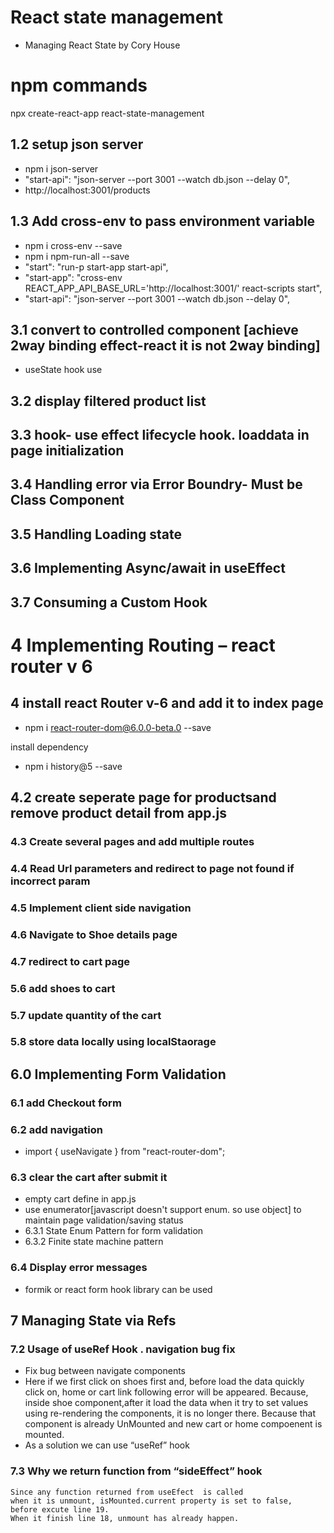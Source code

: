 # React state management

- Managing React State by Cory House

# npm commands

npx create-react-app react-state-management

## 1.2 setup json server

- npm i json-server
- "start-api": "json-server --port 3001 --watch db.json --delay 0",
- http://localhost:3001/products

## 1.3 Add cross-env to pass environment variable

- npm i cross-env --save
- npm i npm-run-all --save
- "start": "run-p start-app start-api",
- "start-app": "cross-env REACT_APP_API_BASE_URL='http://localhost:3001/' react-scripts start",
- "start-api": "json-server --port 3001 --watch db.json --delay 0",

## 3.1 convert to controlled component [achieve 2way binding effect-react it is not 2way binding]

- useState hook use

## 3.2 display filtered product list

## 3.3 hook- use effect lifecycle hook. loaddata in page initialization

## 3.4 Handling error via Error Boundry- Must be Class Component

## 3.5 Handling Loading state

## 3.6 Implementing Async/await in useEffect

## 3.7 Consuming a Custom Hook

# 4 Implementing Routing – react router v 6

## 4 install react Router v-6 and add it to index page

- npm i react-router-dom@6.0.0-beta.0 --save

install dependency

- npm i history@5 --save

## 4.2 create seperate page for productsand remove product detail from app.js

### 4.3 Create several pages and add multiple routes

### 4.4 Read Url parameters and redirect to page not found if incorrect param

### 4.5 Implement client side navigation

### 4.6 Navigate to Shoe details page

### 4.7 redirect to cart page

### 5.6 add shoes to cart

### 5.7 update quantity of the cart

### 5.8 store data locally using localStaorage

## 6.0 Implementing Form Validation

### 6.1 add Checkout form

### 6.2 add navigation

- import { useNavigate } from "react-router-dom";

### 6.3 clear the cart after submit it

- empty cart define in app.js
- use enumerator[javascript doesn't support enum. so use object] to maintain page validation/saving status
- 6.3.1 State Enum Pattern for form validation
- 6.3.2 Finite state machine pattern

### 6.4 Display error messages

- formik or react form hook library can be used

## 7 Managing State via Refs

### 7.2 Usage of useRef Hook . navigation bug fix

- Fix bug between navigate components
- Here if we first click on shoes first and, before load the data quickly click on, home or cart link following error will be appeared. Because, inside shoe component,after it load the data when it try to set values using re-rendering the components, it is no longer there. Because that component is already UnMounted and new cart or home compoenent is mounted.
- As a solution we can use “useRef” hook

### 7.3 Why we return function from “sideEffect” hook

    Since any function returned from useEfect  is called
    when it is unmount, isMounted.current property is set to false,
    before excute line 19.
    When it finish line 18, unmount has already happen.
